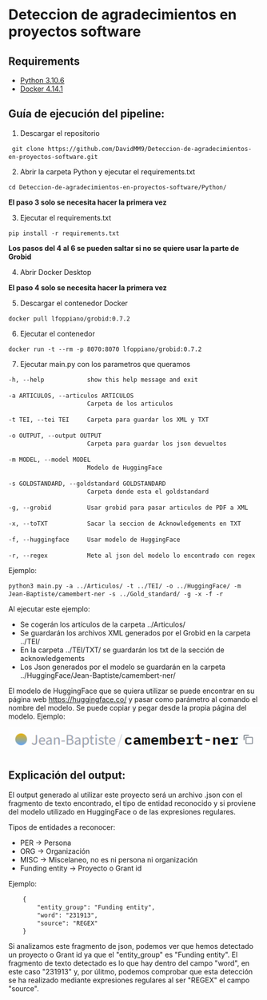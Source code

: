 # Deteccion de agradecimientos en proyectos software

## Requirements

- [Python 3.10.6](https://www.python.org/downloads/)
- [Docker 4.14.1](https://docs.docker.com/engine/install/)

## Guía de ejecución del pipeline:

1. Descargar el repositorio

```
 git clone https://github.com/DavidMM9/Deteccion-de-agradecimientos-en-proyectos-software.git
```

2. Abrir la carpeta Python y ejecutar el requirements.txt

```
cd Deteccion-de-agradecimientos-en-proyectos-software/Python/
```

**El paso 3 solo se necesita hacer la primera vez**

3. Ejecutar el requirements.txt

```
pip install -r requirements.txt
```

**Los pasos del 4 al 6 se pueden saltar si no se quiere usar la parte de Grobid**

4. Abrir Docker Desktop

**El paso 4 solo se necesita hacer la primera vez**

5. Descargar el contenedor Docker

```
docker pull lfoppiano/grobid:0.7.2
```

6. Ejecutar el contenedor

```
docker run -t --rm -p 8070:8070 lfoppiano/grobid:0.7.2
```

7. Ejecutar main.py con los parametros que queramos

```
-h, --help            show this help message and exit

-a ARTICULOS, --articulos ARTICULOS
                      Carpeta de los articulos

-t TEI, --tei TEI     Carpeta para guardar los XML y TXT

-o OUTPUT, --output OUTPUT
                      Carpeta para guardar los json devueltos

-m MODEL, --model MODEL
                      Modelo de HuggingFace

-s GOLDSTANDARD, --goldstandard GOLDSTANDARD
                      Carpeta donde esta el goldstandard

-g, --grobid          Usar grobid para pasar articulos de PDF a XML

-x, --toTXT           Sacar la seccion de Acknowledgements en TXT

-f, --huggingface     Usar modelo de HuggingFace

-r, --regex           Mete al json del modelo lo encontrado con regex
```

Ejemplo:

```
python3 main.py -a ../Articulos/ -t ../TEI/ -o ../HuggingFace/ -m Jean-Baptiste/camembert-ner -s ../Gold_standard/ -g -x -f -r
```

Al ejecutar este ejemplo:

- Se cogerán los artículos de la carpeta ../Articulos/
- Se guardarán los archivos XML generados por el Grobid en la carpeta ../TEI/
- En la carpeta ../TEI/TXT/ se guardarán los txt de la sección de acknowledgements
- Los Json generados por el modelo se guardarán en la carpeta ../HuggingFace/Jean-Baptiste/camembert-ner/

El modelo de HuggingFace que se quiera utilizar se puede encontrar en su página web https://huggingface.co/ y pasar como parámetro al comando el nombre del modelo. Se puede copiar y pegar desde la propia página del modelo. Ejemplo:

![](/Python/modelo.png "Ejemplo para copiar el modelo")

## Explicación del output:

El output generado al utilizar este proyecto será un archivo .json con el fragmento de texto encontrado, el tipo de entidad reconocido y si proviene del modelo utilizado en HuggingFace o de las expresiones regulares.

Tipos de entidades a reconocer:

- PER -> Persona
- ORG -> Organización
- MISC -> Miscelaneo, no es ni persona ni organización
- Funding entity -> Proyecto o Grant id

Ejemplo:

```
    {
		"entity_group": "Funding entity",
		"word": "231913",
		"source": "REGEX"
	}
```

Si analizamos este fragmento de json, podemos ver que hemos detectado un proyecto o Grant id ya que el "entity_group" es "Funding entity". El fragmento de texto detectado es lo que hay dentro del campo "word", en este caso "231913" y, por úlitmo, podemos comprobar que esta detección se ha realizado mediante expresiones regulares al ser "REGEX" el campo "source".
